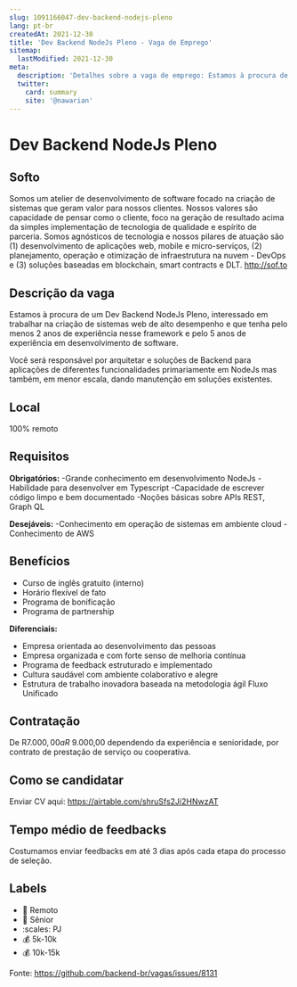 ```yaml
---
slug: 1091166047-dev-backend-nodejs-pleno
lang: pt-br
createdAt: 2021-12-30
title: 'Dev Backend NodeJs Pleno - Vaga de Emprego'
sitemap:
  lastModified: 2021-12-30
meta:
  description: 'Detalhes sobre a vaga de emprego: Estamos à procura de um Dev Backend NodeJs Pleno, interessado em trabalhar na criação de sistemas web de alto desempenho e que tenha pelo menos 2 anos de experiência nesse framework e pelo 5 anos de experiência em desenvolvimento de software. Você será responsável por arquitetar e soluções de Backend para aplicações de diferentes funcionalidades primariamente em NodeJs mas também, em menor escala, dando manutenção em soluções existentes.'
  twitter:
    card: summary
    site: '@nawarian'
---
```


# Dev Backend NodeJs Pleno

## Softo

Somos um atelier de desenvolvimento de software focado na criação de sistemas que geram valor para nossos clientes. Nossos valores são capacidade de pensar como o cliente, foco na geração de resultado acima da simples implementação de tecnologia de qualidade e espírito de parceria. Somos agnósticos de tecnologia e nossos pilares de atuação são (1) desenvolvimento de aplicações web, mobile e micro-serviços, (2) planejamento, operação e otimização de infraestrutura na nuvem - DevOps e (3) soluções baseadas em blockchain, smart contracts e DLT. http://sof.to

## Descrição da vaga

Estamos à procura de um Dev Backend NodeJs Pleno, interessado em trabalhar na criação de sistemas web de alto desempenho e que tenha pelo menos 2 anos de experiência nesse framework e pelo 5 anos de experiência em desenvolvimento de software.

Você será responsável por arquitetar e soluções de Backend para aplicações de diferentes funcionalidades primariamente em NodeJs mas também, em menor escala, dando manutenção em soluções existentes. 

## Local

100% remoto

## Requisitos

**Obrigatórios:**
-Grande conhecimento em desenvolvimento NodeJs
-Habilidade para desenvolver em Typescript
-Capacidade de escrever código limpo e bem documentado
-Noções básicas sobre APIs REST, Graph QL

**Desejáveis:**
-Conhecimento em operação de sistemas em ambiente cloud
-Conhecimento de AWS

## Benefícios

- Curso de inglês gratuito (interno)
- Horário flexível de fato
- Programa de bonificação
- Programa de partnership

**Diferenciais:**
- Empresa orientada ao desenvolvimento das pessoas
- Empresa organizada e com forte senso de melhoria contínua
- Programa de feedback estruturado e implementado
- Cultura saudável com ambiente colaborativo e alegre
- Estrutura de trabalho inovadora baseada na metodologia ágil Fluxo Unificado

## Contratação

De R$7.000,00 a R$ 9.000,00 dependendo da experiência e senioridade, por contrato de prestação de serviço ou cooperativa.

## Como se candidatar

Enviar CV aqui: https://airtable.com/shruSfs2Ji2HNwzAT

## Tempo médio de feedbacks

Costumamos enviar feedbacks em até 3 dias após cada etapa do processo de seleção.


## Labels

- :office: Remoto
- :older_man: Sênior
- :scales: PJ
- :moneybag: 5k-10k
- :moneybag: 10k-15k

Fonte: https://github.com/backend-br/vagas/issues/8131